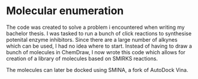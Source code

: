 # Molecular enumeration
The code was created to solve a problem i encountered when writing my bachelor thesis. I was tasked to run a bunch of click reactions to synthesise potenital enzyme inhibitors. Since there are a large number of alkynes which can be used, I had no idea where to start. Instead of having to draw a bunch of molecules in ChemDraw, I now wrote this code which allows for creation of a library of molecules based on SMIRKS reactions. 

The molecules can later be docked using SMINA, a fork of AutoDock Vina. 
